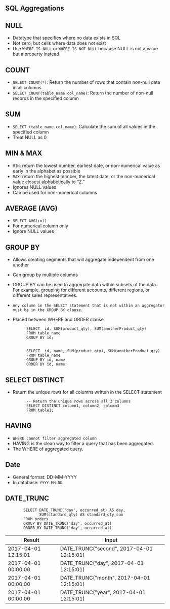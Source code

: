 ## SQL Aggregations

## NULL
- Datatype that specifies where no data exists in SQL
- Not zero, but cells where data does not exist
- Use `WHERE IS NULL` or `WHERE IS NOT NULL` because NULL is not a value but a property instead

## COUNT
- `SELECT COUNT(*)`: Return the number of rows that contain non-null data in all columns
- `SELECT COUNT(table_name.col_name)`: Return the number of non-null records in the specified column

## SUM
- `SELECT (table_name.col_name)`: Calculate the sum of all values in the specified column
- Treat NULL as 0

## MIN & MAX
- `MIN`: return the lowest number, earliest date, or non-numerical value as early in the alphabet as possible
- `MAX`: return the highest number, the latest date, or the non-numerical value closest alphabetically to “Z.”
- Ignores NULL values
- Can be used for non-numerical columns

## AVERAGE (AVG)
- `SELECT AVG(col)` 
- For numerical column only
- Ignore NULL values


## GROUP BY
- Allows creating segments that will aggregate independent from one another
- Can group by multiple columns
- GROUP BY can be used to aggregate data within subsets of the data. For example, grouping for different accounts, different regions, or different sales representatives.
- `Any column in the SELECT statement that is not within an aggregator must be in the GROUP BY clause.`
- Placed between WHERE and ORDER clause


            SELECT  id, SUM(product_qty), SUM(anotherProduct_qty)
            FROM table_name
            GROUP BY id;
            
            
            SELECT  id, name, SUM(product_qty), SUM(anotherProduct_qty)
            FROM table_name
            GROUP BY id, name
            ORDER BY id, name;

## SELECT DISTINCT
- Return the unique rows for all columns written in the SELECT statement

            -- Return the unique rows across all 3 columns
            SELECT DISTINCT column1, column2, column3
            FROM table1;

## HAVING
- `WHERE cannot filter aggregated column`
- HAVING is the clean way to filter a query that has been aggregated.
- The WHERE of aggregated query.

## Date
- General format: DD-MM-YYYY
- In database: `YYYY-MM-DD`           

## DATE_TRUNC

            
            SELECT DATE_TRUNC('day', occurred_at) AS day,
                   SUM(standard_qty) AS standard_qty_sum
            FROM orders
            GROUP BY DATE_TRUNC('day', occurred_at)
            ORDER BY DATE_TRUNC('day', occurred_at)
            
            
            
 |Result|Input|
 |------|-----|
 |2017-04-01 12:15:01|DATE_TRUNC("second", 2017-04-01 12:15:01)|
 |2017-04-01 00:00:00|DATE_TRUNC("day", 2017-04-01 12:15:01)|
 |2017-04-01 00:00:00|DATE_TRUNC("month", 2017-04-01 12:15:01)|
 |2017-04-01 00:00:00|DATE_TRUNC("year", 2017-04-01 12:15:01)|
